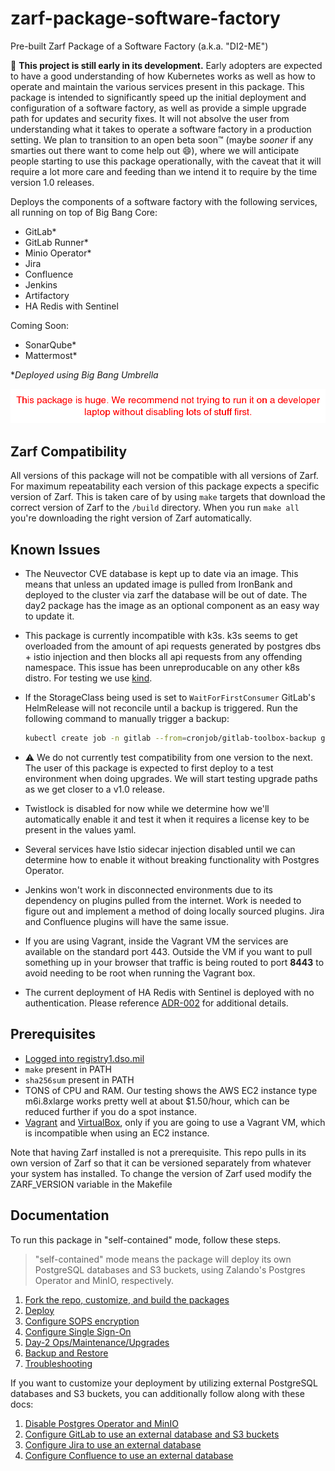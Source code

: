 # zarf-package-software-factory
Pre-built Zarf Package of a Software Factory (a.k.a. "DI2-ME")

:construction: **This project is still early in its development.** Early adopters are expected to have a good understanding of how Kubernetes works as well as how to operate and maintain the various services present in this package. This package is intended to significantly speed up the initial deployment and configuration of a software factory, as well as provide a simple upgrade path for updates and security fixes. It will not absolve the user from understanding what it takes to operate a software factory in a production setting. We plan to transition to an open beta soon™ (maybe _sooner_ if any smarties out there want to come help out :smile:), where we will anticipate people starting to use this package operationally, with the caveat that it will require a lot more care and feeding than we intend it to require by the time version 1.0 releases.

Deploys the components of a software factory with the following services, all running on top of Big Bang Core:

- GitLab*
- GitLab Runner*
- Minio Operator*
- Jira
- Confluence
- Jenkins
- Artifactory
- HA Redis with Sentinel

Coming Soon:

- SonarQube*
- Mattermost*

**Deployed using Big Bang Umbrella*

![warning](img/warning.png)

## Zarf Compatibility
All versions of this package will not be compatible with all versions of Zarf. For maximum repeatability each version of this package expects a specific version of Zarf. This is taken care of by using `make` targets that download the correct version of Zarf to the `/build` directory. When you run `make all` you're downloading the right version of Zarf automatically.

## Known Issues

- The Neuvector CVE database is kept up to date via an image. This means that unless an updated image is pulled from IronBank and deployed to the cluster via zarf the database will be out of date. The day2 package has the image as an optional component as an easy way to update it.

- This package is currently incompatible with k3s. k3s seems to get overloaded from the amount of api requests generated by postgres dbs + istio injection and then blocks all api requests from any offending namespace. This issue has been unreproducable on any other k8s distro. For testing we use [kind](https://kind.sigs.k8s.io/).

- If the StorageClass being used is set to `WaitForFirstConsumer` GitLab's HelmRelease will not reconcile until a backup is triggered. Run the following command to manually trigger a backup:

    ```bash
    kubectl create job -n gitlab --from=cronjob/gitlab-toolbox-backup gitlab-toolbox-backup-manual
    ```

- :warning: We do not currently test compatibility from one version to the next. The user of this package is expected to first deploy to a test environment when doing upgrades. We will start testing upgrade paths as we get closer to a v1.0 release.

- Twistlock is disabled for now while we determine how we'll automatically enable it and test it when it requires a license key to be present in the values yaml.

- Several services have Istio sidecar injection disabled until we can determine how to enable it without breaking functionality with Postgres Operator.

- Jenkins won't work in disconnected environments due to its dependency on plugins pulled from the internet. Work is needed to figure out and implement a method of doing locally sourced plugins. Jira and Confluence plugins will have the same issue.

- If you are using Vagrant, inside the Vagrant VM the services are available on the standard port 443. Outside the VM if you want to pull something up in your browser that traffic is being routed to port **8443** to avoid needing to be root when running the Vagrant box.

- The current deployment of HA Redis with Sentinel is deployed with no authentication. Please reference [ADR-002](doc/adr/0002-switch-to-authless-ha-redis.md) for additional details.

## Prerequisites

- [Logged into registry1.dso.mil](https://github.com/defenseunicorns/zarf/blob/master/docs/ironbank.md)
- `make` present in PATH
- `sha256sum` present in PATH
- TONS of CPU and RAM. Our testing shows the AWS EC2 instance type m6i.8xlarge works pretty well at about $1.50/hour, which can be reduced further if you do a spot instance.
- [Vagrant](https://www.vagrantup.com/) and [VirtualBox](https://www.virtualbox.org/), only if you are going to use a Vagrant VM, which is incompatible when using an EC2 instance.

Note that having Zarf installed is not a prerequisite. This repo pulls in its own version of Zarf so that it can be versioned separately from whatever your system has installed. To change the version of Zarf used modify the ZARF_VERSION variable in the Makefile

## Documentation

To run this package in "self-contained" mode, follow these steps.

> "self-contained" mode means the package will deploy its own PostgreSQL databases and S3 buckets, using Zalando's Postgres Operator and MinIO, respectively.

1. [Fork the repo, customize, and build the packages](doc/fork-and-build.md)
1. [Deploy](doc/deploy.md)
1. [Configure SOPS encryption](doc/sops.md)
1. [Configure Single Sign-On](doc/sso.md)
1. [Day-2 Ops/Maintenance/Upgrades](doc/day2.md)
1. [Backup and Restore](doc/backup-and-restore/README.md)
1. [Troubleshooting](doc/troubleshooting.md)

If you want to customize your deployment by utilizing external PostgreSQL databases and S3 buckets, you can additionally follow along with these docs:

1. [Disable Postgres Operator and MinIO](doc/disable-postgres-operator-and-minio.md)
1. [Configure GitLab to use an external database and S3 buckets](doc/configure-gitlab-to-use-an-external-database-and-s3-buckets.md)
1. [Configure Jira to use an external database](doc/configure-jira-to-use-an-external-database.md)
1. [Configure Confluence to use an external database](doc/configure-confluence-to-use-an-external-database.md)
